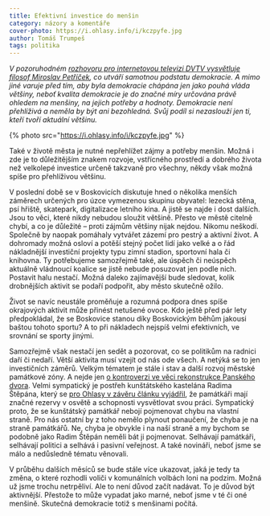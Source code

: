 ```yaml
---
title: Efektivní investice do menšin
category: názory a komentáře
cover-photo: https://i.ohlasy.info/i/kczpyfe.jpg
author: Tomáš Trumpeš
tags: politika
---
```


*V pozoruhodném [rozhovoru pro internetovou televizi DVTV vysvětluje filosof Miroslav Petříček](http://video.aktualne.cz/dvtv/petricek-evropa-se-nesmi-roztristit-nemohla-by-celit-svetu/r~a163cfe42c9211e5989d0025900fea04/), co utváří samotnou podstatu demokracie. A mimo jiné varuje před tím, aby byla demokracie chápána jen jako pouhá vláda většiny, neboť kvalita demokracie je do značné míry určována právě ohledem na menšiny, na jejich potřeby a hodnoty. Demokracie není přehlíživá a neměla by být ani bezohledná. Svůj podíl si nezaslouží jen ti, kteří tvoří aktuální většinu.*

{% photo src="https://i.ohlasy.info/i/kczpyfe.jpg" %}

Také v životě města je nutné nepřehlížet zájmy a potřeby menšin. Možná i zde je to důležitějším znakem rozvoje, vstřícného prostředí a dobrého života než velkolepé investice určeně takzvaně pro všechny, někdy však možná spíše pro přehlíživou většinu. 

V poslední době se v Boskovicích diskutuje hned o několika menších záměrech určených pro úzce vymezenou skupinu obyvatel: lezecká stěna, psí hřiště, skatepark, digitalizace letního kina. A jistě se najde i dost dalších. Jsou to věci, které nikdy nebudou sloužit většině. Přesto ve městě citelně chybí, a co je důležité – proti zájmům většiny nijak nejdou. Nikomu neškodí. Společně by naopak pomáhaly vytvářet zázemí pro pestrý a aktivní život. A dohromady možná osloví a potěší stejný počet lidí jako velké a o řád nákladnější investiční projekty typu zimní stadion, sportovní hala či knihovna. Ty potřebujeme samozřejmě také, ale úspěch či neúspěch aktuálně vládnoucí koalice se jistě nebude posuzovat jen podle nich. Postavit halu nestačí. Možná daleko zajímavější bude sledovat, kolik drobnějších aktivit se podaří podpořit, aby město skutečně ožilo. 

Život se navíc neustále proměňuje a rozumná podpora dnes spíše okrajových aktivit může přinést netušené ovoce. Kdo ještě před pár lety předpokládal, že se Boskovice stanou díky Boskovickým běhům jakousi baštou tohoto sportu? A to při nákladech nejspíš velmi efektivních, ve srovnání se sporty jinými.

Samozřejmě však nestačí jen sedět a pozorovat, co se politikům na radnici daří či nedaří. Větší aktivita musí vzejít od nás ode všech. A netýká se to jen investičních záměrů. Velkým tématem je stále i stav a další rozvoj městské památkové zóny. A nejde jen [o kontroverzi ve věci rekonstrukce Panského dvora](http://ohlasy.info/clanky/2015/07/pansky-dvur-bez-razitka.html). Velmi sympatický je postřeh kunštátského kastelána Radima Štěpána, který se [pro Ohlasy v závěru článku vyjádřil](http://ohlasy.info/clanky/2015/07/kunstatsky-zamek.html), že památkáři mají značné rezervy v osvětě a schopnosti vysvětlovat svou práci. Sympatický proto, že se kunštátský památkář nebojí pojmenovat chybu na vlastní straně. Pro nás ostatní by z toho nemělo plynout ponaučení, že chyba je na straně památkářů. Ne, chyba je obvykle i na naší straně a my bychom se podobně jako Radim Štěpán neměli bát ji pojmenovat. Selhávají památkáři, selhávají politici a selhává i pasivní veřejnost. A také novináři, neboť jsme se málo a nedůsledně tématu věnovali.

V průběhu dalších měsíců se bude stále více ukazovat, jaká je tedy ta změna, o které rozhodli voliči v komunálních volbách loni na podzim. Možná už jsme trochu netrpěliví. Ale to není důvod začít nadávat. To je důvod být aktivnější. Přestože to může vypadat jako marné, neboť jsme v té či oné menšině. Skutečná demokracie totiž s menšinami počítá.


